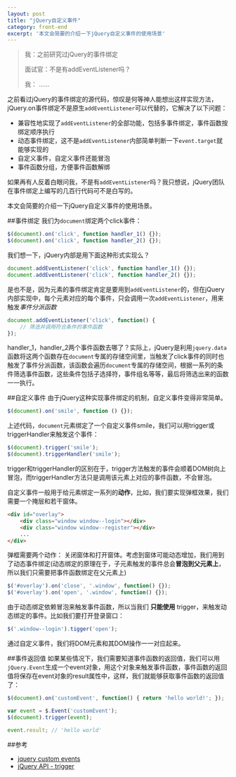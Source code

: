 ```yaml
---
layout: post
title: "jQuery自定义事件"
category: front-end
excerpt: '本文会简要的介绍一下jQuery自定义事件的使用场景'
---
```


> 我：之前研究过jQuery的事件绑定
> 
> 面试官：不是有addEventListener吗？
> 
> 我： ......

之前看过jQuery的事件绑定的源代码，惊叹是何等神人能想出这样实现方法，jQuery.on事件绑定不是原生`addEventListener`可以代替的，它解决了以下问题：

* 兼容性地实现了`addEventListener`的全部功能，包括多事件绑定，事件函数按绑定顺序执行
* 动态事件绑定，这不是`addEventListener`内部简单判断一下`event.target`就能够实现的
* 自定义事件，自定义事件还能冒泡
* 事件函数分组，方便事件函数解绑

如果再有人反着白眼问我，不是有`addEventListener`吗？我只想说，jQuery团队在事件绑定上编写的几百行代码可不是白写的。

本文会简要的介绍一下jQuery自定义事件的使用场景。

##事件绑定
我们为`document`绑定两个click事件：

```javascript
$(document).on('click', function handler_1() {});
$(document).on('click', function handler_2() {});
```

我们想一下，jQuery内部是用下面这种形式实现么？

```javascript
document.addEventListener('click', function handler_1() {});
document.addEventListener('click', function handler_2() {});
```

是也不是，因为元素的事件绑定肯定是要用到`addEventListener`的，但在jQuery内部实现中，每个元素对应的每个事件，只会调用一次`addEventListener`，用来触发*事件分派函数*

```javascript
document.addEventListener('click', function() {
    // 筛选并调用符合条件的事件函数
});
```

handler_1，handler_2两个事件函数去哪了？实际上，jQuery是利用`jquery.data`函数将这两个函数存在`document`专属的存储空间里，当触发了click事件的同时也触发了事件分派函数，该函数会遍历`document`专属的存储空间，根据一系列的条件筛选事件函数，这些条件包括子选择符，事件组名等等，最后将筛选出来的函数一一执行。

##自定义事件
由于jQuery这种实现事件绑定的机制，自定义事件变得非常简单。

```javascript
$(document).on('smile', function () {});
```

上述代码，`document`元素绑定了一个自定义事件smile，我们可以用trigger或triggerHandler来触发这个事件：

```javascript
$(document).trigger('smile');
$(document).triggerHandler('smile');
```

trigger和triggerHandler的区别在于，trigger方法触发的事件会顺着DOM树向上冒泡，而triggerHandler方法只是调用该元素上对应的事件函数，不会冒泡。

自定义事件一般用于给元素绑定一系列的**动作**，比如，我们要实现弹框效果，我们需要一个掩层和若干窗体。

```html
<div id="overlay">
    <div class="window window--login"></div>
    <div class="window window--register"></div>
    ...
</div>
```

弹框需要两个动作： 关闭窗体和打开窗体。考虑到窗体可能动态增加，我们用到了动态事件绑定(动态绑定的原理在于，子元素触发的事件总会**冒泡到父元素上**，所以我们只需要把事件函数绑定在父元素上)

```javascript
$('#overlay').on('close', '.window', function() {});
$('#overlay').on('open', '.window', function() {});
```

由于动态绑定依赖冒泡来触发事件函数，所以当我们 **只能使用** trigger，来触发动态绑定的事件。比如我们要打开登录窗口：

```javascript
$('.window--login').tigger('open');
```

通过自定义事件，我们将DOM元素和其DOM操作一一对应起来。

##事件返回值
如果某些情况下，我们需要知道事件函数的返回值，我们可以用`jQuery.Event`生成一个event对象，用这个对象来触发事件函数，事件函数的返回值将保存在event对象的result属性中，这样，我们就能够获取事件函数的返回值了：

```javascript
$(document).on('customEvent', function() { return 'hello world!'; });

var event = $.Event('customEvent');
$(document).trigger(event);

event.result; // 'hello world'
```



##参考
- [jquery custom events](http://blog.socialcast.com/jquery-custom-events/)
- [jQuery API - trigger](http://jqapi.com/#p=trigger)




